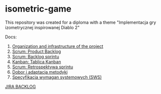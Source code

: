 # isometric-game

This repository was created for a diploma with a theme "Implementacja gry izometrycznej inspirowanej Diablo 2"  

Docs:  
1. [Organization and infrastructure of the project](https://docs.google.com/document/d/1X5EXJgmLAqR4xaRjGFXWHb3hJiU1U9iGmrpkrrDPaWw/edit?usp=sharing)  
2. [Scrum: Product Backlog](https://docs.google.com/document/d/1k3j8b5WAHw3AABUYEyjmwfRQpxrzAoBNHLPuvKlANRE/edit?usp=sharing)  
3. [Scrum: Backlog sprintu](https://docs.google.com/document/d/1xId0Y6ZRCWj_MP4FgKXuzX5TbEermyWEhuWeUAEc_fo/edit?usp=sharing)  
4. [Kanban: Tablica Kanban](https://docs.google.com/document/d/1pL5UHA3S3DkMU9ZNo7AdrFJDhjQ4-bCm7cq_Ejkj5s4/edit?usp=sharing)  
5. [Scrum: Retrospektywa sprintu](https://docs.google.com/document/d/1bhFfLZftN7rlWXKgLv4MIikESEhIcQpOPBFVkhC30vo/edit?usp=sharing)  
6. [Dobor i adaptacja metodyki](https://docs.google.com/document/d/1eGlEmawZmDkLxaGVUYadf-kKDVcnuwqwjxfzHKlam_4/edit?usp=sharing)  
7. [Specyfikacja wymagan systemowych (SWS)](https://pgedupl-my.sharepoint.com/:w:/g/personal/s187726_o365_student_pg_edu_pl/EZZ4vBduuChAgy2f64KFTucBS14gHu-x67fyHYpeQUFXxQ?e=1r918c)  
  
[JIRA BACKLOG](https://dar-na.atlassian.net/jira/software/projects/RPI/boards/1/backlog)  
